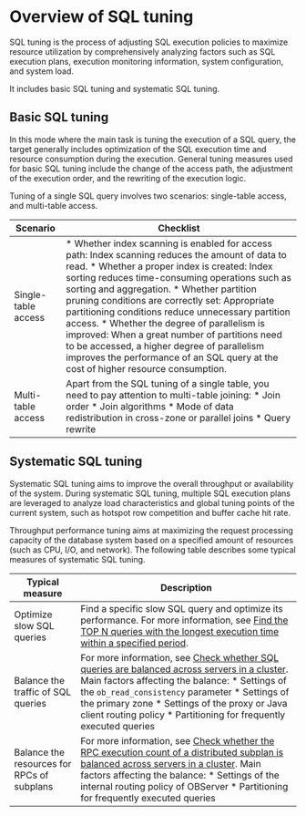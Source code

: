 Overview of SQL tuning 
===========================================

SQL tuning is the process of adjusting SQL execution policies to maximize resource utilization by comprehensively analyzing factors such as SQL execution plans, execution monitoring information, system configuration, and system load. 

It includes basic SQL tuning and systematic SQL tuning. 

Basic SQL tuning 
-------------------------------------

In this mode where the main task is tuning the execution of a SQL query, the target generally includes optimization of the SQL execution time and resource consumption during the execution. General tuning measures used for basic SQL tuning include the change of the access path, the adjustment of the execution order, and the rewriting of the execution logic. 

Tuning of a single SQL query involves two scenarios: single-table access, and multi-table access. 


|    **Scenario**     |                                                                                                                                                                                                                                                                                                                                                                       **Checklist**                                                                                                                                                                                                                                                                                                                                                                        |
|---------------------|------------------------------------------------------------------------------------------------------------------------------------------------------------------------------------------------------------------------------------------------------------------------------------------------------------------------------------------------------------------------------------------------------------------------------------------------------------------------------------------------------------------------------------------------------------------------------------------------------------------------------------------------------------------------------------------------------------------------------------------------------------|
| Single-table access | * Whether index scanning is enabled for access path: Index scanning reduces the amount of data to read.   * Whether a proper index is created: Index sorting reduces time-consuming operations such as sorting and aggregation.   * Whether partition pruning conditions are correctly set: Appropriate partitioning conditions reduce unnecessary partition access.   * Whether the degree of parallelism is improved: When a great number of partitions need to be accessed, a higher degree of parallelism improves the performance of an SQL query at the cost of higher resource consumption.    |
| Multi-table access  | Apart from the SQL tuning of a single table, you need to pay attention to multi-table joining: * Join order   * Join algorithms   * Mode of data redistribution in cross-zone or parallel joins   * Query rewrite                                                                                                                                                                                                                                                                                                                                                                     |



Systematic SQL tuning 
------------------------------------------

Systematic SQL tuning aims to improve the overall throughput or availability of the system. During systematic SQL tuning, multiple SQL execution plans are leveraged to analyze load characteristics and global tuning points of the current system, such as hotspot row competition and buffer cache hit rate. 

Throughput performance tuning aims at maximizing the request processing capacity of the database system based on a specified amount of resources (such as CPU, I/O, and network). The following table describes some typical measures of systematic SQL tuning.


|            **Typical measure**             |                                                                                                                                                                                                                                                                            **Description**                                                                                                                                                                                                                                                                            |
|--------------------------------------------|-----------------------------------------------------------------------------------------------------------------------------------------------------------------------------------------------------------------------------------------------------------------------------------------------------------------------------------------------------------------------------------------------------------------------------------------------------------------------------------------------------------------------------------------------------------------------|
| Optimize slow SQL queries                  | Find a specific slow SQL query and optimize its performance. For more information, see [Find the TOP N queries with the longest execution time within a specified period](/en-US/12.sql-optimization-guide-1/4.sql-optimization-1/3.monitor-sql-execution-performance-1/4.sql-performance-analysis-example-1/8.query-the-top-n-requests-with-the-most-execution-time-1.md).                                                                                                                                                                                                                                                                                                                                               |
| Balance the traffic of SQL queries         | For more information, see [Check whether SQL queries are balanced across servers in a cluster](/en-US/12.sql-optimization-guide-1/4.sql-optimization-1/3.monitor-sql-execution-performance-1/4.sql-performance-analysis-example-1/6.check-whether-the-sql-request-traffic-is-balanced-1.md).  Main factors affecting the balance: * Settings of the `ob_read_consistency` parameter   * Settings of the primary zone   * Settings of the proxy or Java client routing policy   * Partitioning for frequently executed queries    |
| Balance the resources for RPCs of subplans | For more information, see [Check whether the RPC execution count of a distributed subplan is balanced across servers in a cluster](/en-US/12.sql-optimization-guide-1/4.sql-optimization-1/3.monitor-sql-execution-performance-1/4.sql-performance-analysis-example-1/12.check-whether-the-number-of-distributed-rpc-executions-is-balanced-1.md).  Main factors affecting the balance: * Settings of the internal routing policy of OBServer   * Partitioning for frequently executed queries                                                                                                                       |


